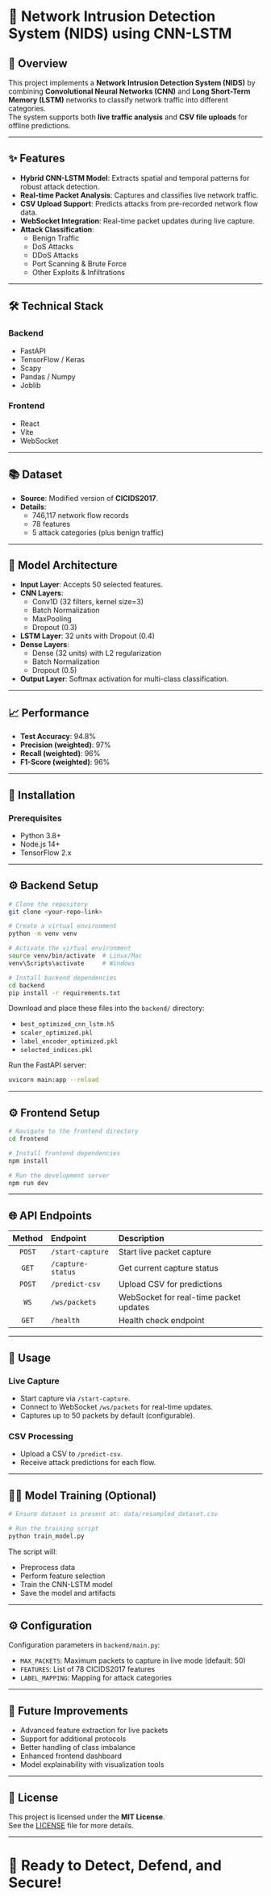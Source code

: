# 🚀 Network Intrusion Detection System (NIDS) using CNN-LSTM

## 📖 Overview
This project implements a **Network Intrusion Detection System (NIDS)** by combining **Convolutional Neural Networks (CNN)** and **Long Short-Term Memory (LSTM)** networks to classify network traffic into different categories.  
The system supports both **live traffic analysis** and **CSV file uploads** for offline predictions.

---

## ✨ Features
- **Hybrid CNN-LSTM Model**: Extracts spatial and temporal patterns for robust attack detection.
- **Real-time Packet Analysis**: Captures and classifies live network traffic.
- **CSV Upload Support**: Predicts attacks from pre-recorded network flow data.
- **WebSocket Integration**: Real-time packet updates during live capture.
- **Attack Classification**:
  - Benign Traffic
  - DoS Attacks
  - DDoS Attacks
  - Port Scanning & Brute Force
  - Other Exploits & Infiltrations

---

## 🛠️ Technical Stack

### Backend
- FastAPI
- TensorFlow / Keras
- Scapy
- Pandas / Numpy
- Joblib

### Frontend
- React
- Vite
- WebSocket

---

## 📚 Dataset
- **Source**: Modified version of **CICIDS2017**.
- **Details**:
  - 746,117 network flow records
  - 78 features
  - 5 attack categories (plus benign traffic)

---

## 🧠 Model Architecture
- **Input Layer**: Accepts 50 selected features.
- **CNN Layers**:
  - Conv1D (32 filters, kernel size=3)
  - Batch Normalization
  - MaxPooling
  - Dropout (0.3)
- **LSTM Layer**: 32 units with Dropout (0.4)
- **Dense Layers**:
  - Dense (32 units) with L2 regularization
  - Batch Normalization
  - Dropout (0.5)
- **Output Layer**: Softmax activation for multi-class classification.

---

## 📈 Performance
- **Test Accuracy**: 94.8%
- **Precision (weighted)**: 97%
- **Recall (weighted)**: 96%
- **F1-Score (weighted)**: 96%

---

## 🚀 Installation

### Prerequisites
- Python 3.8+
- Node.js 14+
- TensorFlow 2.x

---

## ⚙️ Backend Setup

```bash
# Clone the repository
git clone <your-repo-link>

# Create a virtual environment
python -m venv venv

# Activate the virtual environment
source venv/bin/activate  # Linux/Mac
venv\Scripts\activate     # Windows

# Install backend dependencies
cd backend
pip install -r requirements.txt
```

Download and place these files into the `backend/` directory:
- `best_optimized_cnn_lstm.h5`
- `scaler_optimized.pkl`
- `label_encoder_optimized.pkl`
- `selected_indices.pkl`

Run the FastAPI server:

```bash
uvicorn main:app --reload
```

---

## ⚙️ Frontend Setup

```bash
# Navigate to the frontend directory
cd frontend

# Install frontend dependencies
npm install

# Run the development server
npm run dev
```

---

## 🌐 API Endpoints

| Method | Endpoint | Description |
|:------:|:---------|:------------|
| `POST` | `/start-capture` | Start live packet capture |
| `GET`  | `/capture-status` | Get current capture status |
| `POST` | `/predict-csv` | Upload CSV for predictions |
| `WS`   | `/ws/packets` | WebSocket for real-time packet updates |
| `GET`  | `/health` | Health check endpoint |

---

## 🎯 Usage

### Live Capture
- Start capture via `/start-capture`.
- Connect to WebSocket `/ws/packets` for real-time updates.
- Captures up to 50 packets by default (configurable).

### CSV Processing
- Upload a CSV to `/predict-csv`.
- Receive attack predictions for each flow.

---

## 🏋️‍♂️ Model Training (Optional)

```bash
# Ensure dataset is present at: data/resampled_dataset.csv

# Run the training script
python train_model.py
```
The script will:
- Preprocess data
- Perform feature selection
- Train the CNN-LSTM model
- Save the model and artifacts

---

## ⚙️ Configuration
Configuration parameters in `backend/main.py`:

- `MAX_PACKETS`: Maximum packets to capture in live mode (default: 50)
- `FEATURES`: List of 78 CICIDS2017 features
- `LABEL_MAPPING`: Mapping for attack categories

---

## 🔮 Future Improvements
- Advanced feature extraction for live packets
- Support for additional protocols
- Better handling of class imbalance
- Enhanced frontend dashboard
- Model explainability with visualization tools

---

## 📜 License
This project is licensed under the **MIT License**.  
See the [LICENSE](./LICENSE) file for more details.

---

# 🚀 Ready to Detect, Defend, and Secure!
